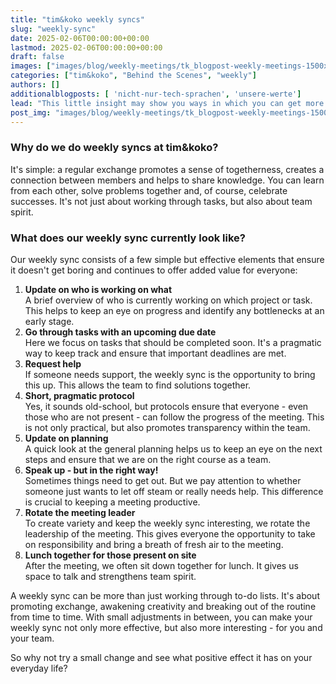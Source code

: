 ```yaml
---
title: "tim&koko weekly syncs"
slug: "weekly-sync"
date: 2025-02-06T00:00:00+00:00
lastmod: 2025-02-06T00:00:00+00:00
draft: false
images: ["images/blog/weekly-meetings/tk_blogpost-weekly-meetings-1500x1000.png"]
categories: ["tim&koko", "Behind the Scenes", "weekly"]
authors: []
additionalblogposts: [ 'nicht-nur-tech-sprachen', 'unsere-werte']
lead: "This little insight may show you ways in which you can get more out of these meetings and how you can find the courage to bring change to a meeting from time to time. Because everyday life is often determined by routines that are not questioned. But this is precisely where we see potential."
post_img: "images/blog/weekly-meetings/tk_blogpost-weekly-meetings-1500x1000.png"
---
```


### Why do we do weekly syncs at tim&koko?

It's simple: a regular exchange promotes a sense of togetherness, creates a connection between members and helps to share knowledge. You can learn from each other, solve problems together and, of course, celebrate successes. It's not just about working through tasks, but also about team spirit.

### What does our weekly sync currently look like?

Our weekly sync consists of a few simple but effective elements that ensure it doesn't get boring and continues to offer added value for everyone:

1. **Update on who is working on what**\
   A brief overview of who is currently working on which project or task. This helps to keep an eye on progress and identify any bottlenecks at an early stage.
1. **Go through tasks with an upcoming due date**\
   Here we focus on tasks that should be completed soon. It's a pragmatic way to keep track and ensure that important deadlines are met.
1. **Request help**\
   If someone needs support, the weekly sync is the opportunity to bring this up. This allows the team to find solutions together.
1. **Short, pragmatic protocol**\
   Yes, it sounds old-school, but protocols ensure that everyone - even those who are not present - can follow the progress of the meeting. This is not only practical, but also promotes transparency within the team.
1. **Update on planning**\
   A quick look at the general planning helps us to keep an eye on the next steps and ensure that we are on the right course as a team.
1. **Speak up - but in the right way!**\
   Sometimes things need to get out. But we pay attention to whether someone just wants to let off steam or really needs help. This difference is crucial to keeping a meeting productive.
1. **Rotate the meeting leader**\
   To create variety and keep the weekly sync interesting, we rotate the leadership of the meeting. This gives everyone the opportunity to take on responsibility and bring a breath of fresh air to the meeting.
1. **Lunch together for those present on site**\
   After the meeting, we often sit down together for lunch. It gives us space to talk and strengthens team spirit.

A weekly sync can be more than just working through to-do lists. It's about promoting exchange, awakening creativity and breaking out of the routine from time to time. With small adjustments in between, you can make your weekly sync not only more effective, but also more interesting - for you and your team.

So why not try a small change and see what positive effect it has on your everyday life?
